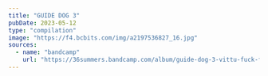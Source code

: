 ```yaml
---
title: "GUIDE DOG 3"
pubDate: 2023-05-12
type: "compilation"
image: "https://f4.bcbits.com/img/a2197536827_16.jpg"
sources:
  - name: "bandcamp"
    url: "https://36summers.bandcamp.com/album/guide-dog-3-vittu-fuck-fuck"
---
```

